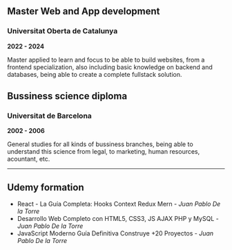 ## Master Web and App development
### Universitat Oberta de Catalunya

**2022 - 2024**

Master applied to learn and focus to be able to build websites, from a frontend specialization, also including basic knowledge on backend and databases, being able to create a complete fullstack solution.

## Bussiness science diploma
### Universitat de Barcelona

**2002 - 2006**

General studies for all kinds of bussiness branches, being able to understand this science from legal, to marketing, human resources, acountant, etc.

---

## Udemy formation

- React - La Guía Completa: Hooks Context Redux Mern - *Juan Pablo De la Torre*
- Desarrollo Web Completo con HTML5, CSS3, JS AJAX PHP y MySQL - *Juan Pablo De la Torre*
- JavaScript Moderno Guía Definitiva Construye +20 Proyectos - *Juan Pablo De la Torre*
